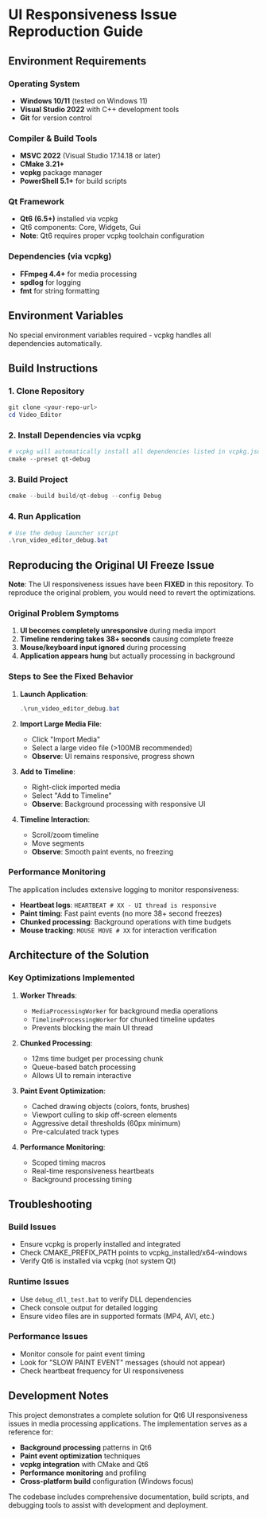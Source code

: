 # UI Responsiveness Issue Reproduction Guide

## Environment Requirements

### Operating System
- **Windows 10/11** (tested on Windows 11)
- **Visual Studio 2022** with C++ development tools
- **Git** for version control

### Compiler & Build Tools
- **MSVC 2022** (Visual Studio 17.14.18 or later)
- **CMake 3.21+** 
- **vcpkg** package manager
- **PowerShell 5.1+** for build scripts

### Qt Framework
- **Qt6 (6.5+)** installed via vcpkg
- Qt6 components: Core, Widgets, Gui
- **Note**: Qt6 requires proper vcpkg toolchain configuration

### Dependencies (via vcpkg)
- **FFmpeg 4.4+** for media processing
- **spdlog** for logging
- **fmt** for string formatting

## Environment Variables
No special environment variables required - vcpkg handles all dependencies automatically.

## Build Instructions

### 1. Clone Repository
```powershell
git clone <your-repo-url>
cd Video_Editor
```

### 2. Install Dependencies via vcpkg
```powershell
# vcpkg will automatically install all dependencies listed in vcpkg.json
cmake --preset qt-debug
```

### 3. Build Project
```powershell
cmake --build build/qt-debug --config Debug
```

### 4. Run Application
```powershell
# Use the debug launcher script
.\run_video_editor_debug.bat
```

## Reproducing the Original UI Freeze Issue

**Note**: The UI responsiveness issues have been **FIXED** in this repository. To reproduce the original problem, you would need to revert the optimizations.

### Original Problem Symptoms
1. **UI becomes completely unresponsive** during media import
2. **Timeline rendering takes 38+ seconds** causing complete freeze
3. **Mouse/keyboard input ignored** during processing
4. **Application appears hung** but actually processing in background

### Steps to See the Fixed Behavior

1. **Launch Application**:
   ```powershell
   .\run_video_editor_debug.bat
   ```

2. **Import Large Media File**:
   - Click "Import Media" 
   - Select a large video file (>100MB recommended)
   - **Observe**: UI remains responsive, progress shown

3. **Add to Timeline**:
   - Right-click imported media
   - Select "Add to Timeline"
   - **Observe**: Background processing with responsive UI

4. **Timeline Interaction**:
   - Scroll/zoom timeline
   - Move segments
   - **Observe**: Smooth paint events, no freezing

### Performance Monitoring

The application includes extensive logging to monitor responsiveness:

- **Heartbeat logs**: `HEARTBEAT # XX - UI thread is responsive`
- **Paint timing**: Fast paint events (no more 38+ second freezes)
- **Chunked processing**: Background operations with time budgets
- **Mouse tracking**: `MOUSE MOVE # XX` for interaction verification

## Architecture of the Solution

### Key Optimizations Implemented

1. **Worker Threads**:
   - `MediaProcessingWorker` for background media operations
   - `TimelineProcessingWorker` for chunked timeline updates
   - Prevents blocking the main UI thread

2. **Chunked Processing**:
   - 12ms time budget per processing chunk
   - Queue-based batch processing
   - Allows UI to remain interactive

3. **Paint Event Optimization**:
   - Cached drawing objects (colors, fonts, brushes)
   - Viewport culling to skip off-screen elements
   - Aggressive detail thresholds (60px minimum)
   - Pre-calculated track types

4. **Performance Monitoring**:
   - Scoped timing macros
   - Real-time responsiveness heartbeats
   - Background processing timing

## Troubleshooting

### Build Issues
- Ensure vcpkg is properly installed and integrated
- Check CMAKE_PREFIX_PATH points to vcpkg_installed/x64-windows
- Verify Qt6 is installed via vcpkg (not system Qt)

### Runtime Issues
- Use `debug_dll_test.bat` to verify DLL dependencies
- Check console output for detailed logging
- Ensure video files are in supported formats (MP4, AVI, etc.)

### Performance Issues
- Monitor console for paint event timing
- Look for "SLOW PAINT EVENT" messages (should not appear)
- Check heartbeat frequency for UI responsiveness

## Development Notes

This project demonstrates a complete solution for Qt6 UI responsiveness issues in media processing applications. The implementation serves as a reference for:

- **Background processing** patterns in Qt6
- **Paint event optimization** techniques
- **vcpkg integration** with CMake and Qt6
- **Performance monitoring** and profiling
- **Cross-platform build** configuration (Windows focus)

The codebase includes comprehensive documentation, build scripts, and debugging tools to assist with development and deployment.
